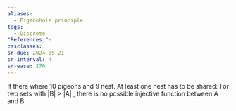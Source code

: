 ```yaml
---
aliases:
  - Pigeonhole principle
tags:
  - Discrete
"References:": 
cssclasses: 
sr-due: 2024-05-21
sr-interval: 4
sr-ease: 270
---
```

If there where 10 pigeons and 9 nest. At least one nest has to be shared: For two sets with |B| > |A| , there is no possible injective function between A and B. 
